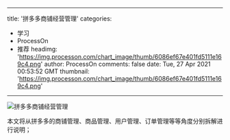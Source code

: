 
---
title: '拼多多商铺经营管理'
categories: 
 - 学习
 - ProcessOn
 - 推荐
headimg: 'https://img.processon.com/chart_image/thumb/6086ef67e401fd5111e169c4.png'
author: ProcessOn
comments: false
date: Tue, 27 Apr 2021 00:53:52 GMT
thumbnail: 'https://img.processon.com/chart_image/thumb/6086ef67e401fd5111e169c4.png'
---

<div>   
<img class="thumb" alt="拼多多商铺经营管理" src="https://img.processon.com/chart_image/thumb/6086ef67e401fd5111e169c4.png" referrerpolicy="no-referrer">
<p>本文将从拼多多的商铺管理、商品管理、用户管理、订单管理等等角度分别拆解进行说明；</p>  
</div>
            